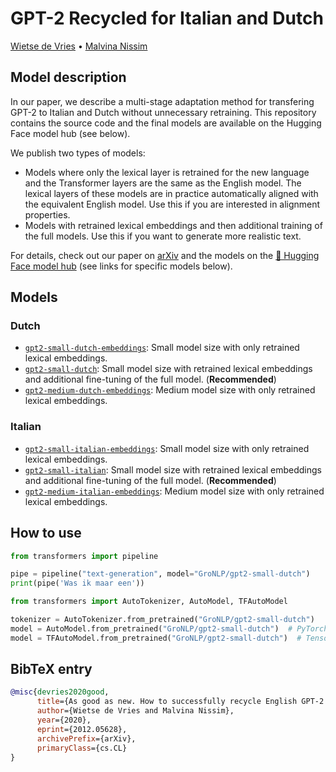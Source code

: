 # GPT-2 Recycled for Italian and Dutch
[Wietse de Vries](https://www.semanticscholar.org/author/Wietse-de-Vries/144611157) •
[Malvina Nissim](https://www.semanticscholar.org/author/M.-Nissim/2742475)

## Model description

In our paper, we describe a multi-stage adaptation method for transfering GPT-2 to Italian and Dutch without unnecessary retraining. This repository contains the source code and the final models are available on the Hugging Face model hub (see below).

We publish two types of models:
 - Models where only the lexical layer is retrained for the new language and the Transformer layers are the same as the English model. The lexical layers of these models are in practice automatically aligned with the equivalent English model. Use this if you are interested in alignment properties.
 - Models with retrained lexical embeddings and then additional training of the full models. Use this if you want to generate more realistic text.

For details, check out our paper on [arXiv](https://arxiv.org/abs/2012.05628) and the models on the [🤗 Hugging Face model hub](https://huggingface.co/GroNLP) (see links for specific models below).


## Models

### Dutch
 - [`gpt2-small-dutch-embeddings`](https://huggingface.co/GroNLP/gpt2-small-dutch-embeddings): Small model size with only retrained lexical embeddings.
 - [`gpt2-small-dutch`](https://huggingface.co/GroNLP/gpt2-small-dutch):  Small model size with retrained lexical embeddings and additional fine-tuning of the full model. (**Recommended**)
 - [`gpt2-medium-dutch-embeddings`](https://huggingface.co/GroNLP/gpt2-medium-dutch-embeddings): Medium model size with only retrained lexical embeddings.

### Italian
 - [`gpt2-small-italian-embeddings`](https://huggingface.co/GroNLP/gpt2-small-italian-embeddings): Small model size with only retrained lexical embeddings.
 - [`gpt2-small-italian`](https://huggingface.co/GroNLP/gpt2-small-italian):  Small model size with retrained lexical embeddings and additional fine-tuning of the full model. (**Recommended**)
 - [`gpt2-medium-italian-embeddings`](https://huggingface.co/GroNLP/gpt2-medium-italian-embeddings): Medium model size with only retrained lexical embeddings.


## How to use

```python
from transformers import pipeline

pipe = pipeline("text-generation", model="GroNLP/gpt2-small-dutch")
print(pipe('Was ik maar een'))
```

```python
from transformers import AutoTokenizer, AutoModel, TFAutoModel

tokenizer = AutoTokenizer.from_pretrained("GroNLP/gpt2-small-dutch")
model = AutoModel.from_pretrained("GroNLP/gpt2-small-dutch")  # PyTorch
model = TFAutoModel.from_pretrained("GroNLP/gpt2-small-dutch")  # Tensorflow
```

## BibTeX entry

```bibtex
@misc{devries2020good,
      title={As good as new. How to successfully recycle English GPT-2 to make models for other languages}, 
      author={Wietse de Vries and Malvina Nissim},
      year={2020},
      eprint={2012.05628},
      archivePrefix={arXiv},
      primaryClass={cs.CL}
}
```
